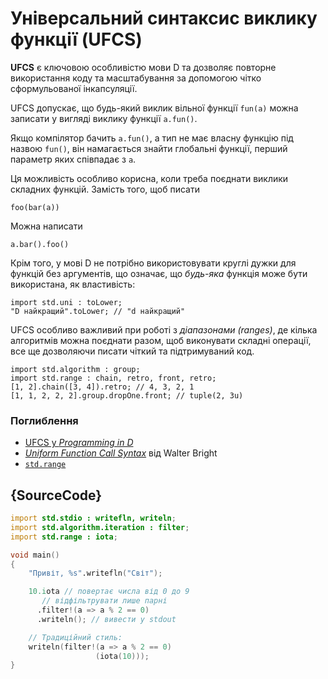 # Універсальний синтаксис виклику функції (UFCS)

**UFCS** є ключовою особливістю мови D та дозволяє повторне використання
коду та масштабування за допомогою чітко сформульованої інкапсуляції.

UFCS допускає, що будь-який виклик вільної функції `fun(a)` можна
записати у вигляді виклику функції `a.fun()`.

Якщо компілятор бачить `a.fun()`, а тип не має власну функцію під
назвою `fun()`, він намагається знайти глобальні функції, перший
параметр яких співпадає з `а`.

Ця можливість особливо корисна, коли треба поєднати виклики
складних функцій. Замість того, щоб писати

    foo(bar(a))

Можна написати

    a.bar().foo()

Крім того, у мові D не потрібно використовувати круглі дужки для функцій
без аргументів, що означає, що _будь-яка_ функція може бути використана,
як властивість:

    import std.uni : toLower;
    "D найкращий".toLower; // "d найкращий"

UFCS особливо важливий при роботі з *діапазонами (ranges)*, де кілька
алгоритмів можна поєднати разом, щоб виконувати складні операції, все
ще дозволяючи писати чіткий та підтримуваний код.

    import std.algorithm : group;
    import std.range : chain, retro, front, retro;
    [1, 2].chain([3, 4]).retro; // 4, 3, 2, 1
    [1, 1, 2, 2, 2].group.dropOne.front; // tuple(2, 3u)

### Поглиблення

- [UFCS у _Programming in D_](http://ddili.org/ders/d.en/ufcs.html)
- [_Uniform Function Call Syntax_](http://www.drdobbs.com/cpp/uniform-function-call-syntax/232700394) від Walter Bright
- [`std.range`](http://dlang.org/phobos/std_range.html)

## {SourceCode}

```d
import std.stdio : writefln, writeln;
import std.algorithm.iteration : filter;
import std.range : iota;

void main()
{
    "Привіт, %s".writefln("Світ");

    10.iota // повертає числа від 0 до 9
       // відфільтрувати лише парні
      .filter!(a => a % 2 == 0)
      .writeln(); // вивести у stdout

    // Традиційний стиль:
    writeln(filter!(a => a % 2 == 0)
                   (iota(10)));
}
```
